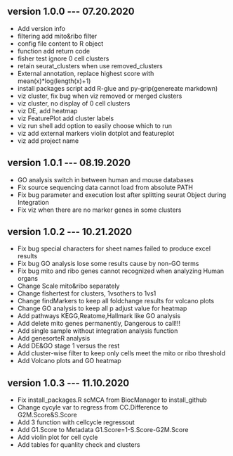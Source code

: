 ## version 1.0.0  --- 07.20.2020
 * Add version info
 * filtering add mito&ribo filter
 * config file content to R object
 * function add return code 
 * fisher test ignore 0 cell clusters
 * retain seurat_clusters when use removed_clusters
 * External annotation, replace highest score with mean(x)\*log(length(x)+1)
 * install packages script add R-glue and py-grip(genereate markdown) 
 * viz cluster, fix bug when viz removed or merged clusters
 * viz cluster, no display of 0 cell clusters
 * viz DE, add heatmap
 * viz FeaturePlot add cluster labels
 * viz run shell add option to easily choose which to run
 * viz add external markers violin dotplot and featureplot
 * viz add project name


## version 1.0.1  --- 08.19.2020
 * GO analysis switch in between human and mouse databases
 * Fix source sequencing data cannot load from absolute PATH
 * Fix bug parameter and execution lost after splitting seurat Object during Integration
 * Fix viz when there are no marker genes in some clusters



## version 1.0.2  --- 10.21.2020
 * Fix bug special characters for sheet names failed to produce excel results
 * Fix bug GO analysis lose some results cause by non-GO terms
 * Fix bug mito and ribo genes cannot recognized when analyzing Human organs
 * Change Scale mito&ribo separately
 * Change fishertest for clusters, 1vsothers to 1vs1
 * Change findMarkers to keep all foldchange results for volcano plots
 * Change GO analysis to keep all p adjust value for heatmap
 * Add pathways KEGG,Reatome,Hallmark like GO analysis
 * Add delete mito genes permanently, Dangerous to call!!!
 * Add single sample without integration analysis function
 * Add genesorteR analysis
 * Add DE&GO stage 1 versus the rest
 * Add cluster-wise filter to keep only cells meet the mito or ribo threshold
 * Add Volcano plots and GO heatmap


## version 1.0.3  --- 11.10.2020
 * Fix install_packages.R scMCA from BiocManager to install_github
 * Change cycyle var to regress from CC.Difference to G2M.Score&S.Score
 * Add 3 function with cellcycle regressout
 * Add G1.Score to Metadata G1.Score=1-S.Score-G2M.Score
 * Add violin plot for cell cycle
 * Add tables for quanlity check and clusters

